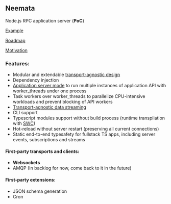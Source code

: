 ## Neemata
Node.js RPC application server (**PoC**)

[Example](https://github.com/denis-ilchishin/neemata-starter)

[Roadmap](https://github.com/denis-ilchishin/neemata/issues/49)

[Motivation](https://github.com/denis-ilchishin/neemata/discussions/76)

### Features:

- Modular and extendable [transport-agnostic design](https://github.com/denis-ilchishin/neemata/issues/55)
- Dependency injection
- [Application server mode](https://github.com/denis-ilchishin/neemata/pull/41) to run multiple instances of application API with worker_threads under one process
- Task workers over worker_threads to parallelize CPU-intensive workloads and prevent blocking of API workers 
- [Transport-agnostic data streaming](https://github.com/denis-ilchishin/neemata/issues/56)
- CLI support
- Typescript modules support without build process (runtime transpilation with [SWC](https://github.com/swc-project/swc))
- Hot-reload without server restart (preserving all current connections)
- Static end-to-end typesafety for fullstack TS apps, including server events, subscriptions and streams

#### First-party transports and clients:
- **Websockets** 
- AMQP (In backlog for now, come back to it in the future)

#### First-party extensions:
- JSON schema generation
- Cron

